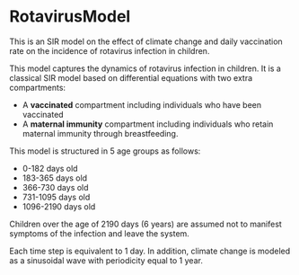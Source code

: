 # RotavirusModel
This is an SIR model on the effect of climate change and daily vaccination rate on the incidence of rotavirus infection in children.

This model captures the dynamics of rotavirus infection in children. It is a classical SIR model based on differential equations with two extra compartments:

* A __vaccinated__ compartment including individuals who have been vaccinated
* A __maternal immunity__ compartment including individuals who retain maternal immunity through breastfeeding.

This model is structured in 5 age groups as follows:

* 0-182 days old
* 183-365 days old
* 366-730 days old
* 731-1095 days old
* 1096-2190 days old

Children over the age of 2190 days (6 years) are assumed not to manifest symptoms of the infection and leave the system.

Each time step is equivalent to 1 day. In addition, climate change is modeled as a sinusoidal wave with periodicity equal to 1 year.
